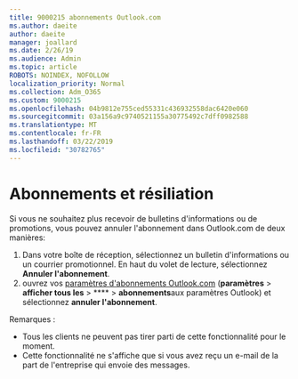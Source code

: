 ```yaml
---
title: 9000215 abonnements Outlook.com
ms.author: daeite
author: daeite
manager: joallard
ms.date: 2/26/19
ms.audience: Admin
ms.topic: article
ROBOTS: NOINDEX, NOFOLLOW
localization_priority: Normal
ms.collection: Adm_O365
ms.custom: 9000215
ms.openlocfilehash: 04b9812e755ced55331c436932558dac6420e060
ms.sourcegitcommit: 03a156a9c9740521155a30775492c7dff0982588
ms.translationtype: MT
ms.contentlocale: fr-FR
ms.lasthandoff: 03/22/2019
ms.locfileid: "30782765"
---
```

# <a name="subscriptions-and-unsubscribing"></a>Abonnements et résiliation

Si vous ne souhaitez plus recevoir de bulletins d'informations ou de promotions, vous pouvez annuler l'abonnement dans Outlook.com de deux manières:

1. Dans votre boîte de réception, sélectionnez un bulletin d'informations ou un courrier promotionnel. En haut du volet de lecture, sélectionnez **Annuler l'abonnement**.
2. ouvrez vos [paramètres d'abonnements Outlook.com](https://outlook.live.com/mail/options/mail/brandsSubscriptions) (**paramètres** > **afficher tous les** > **** > **abonnements**aux paramètres Outlook) et sélectionnez **annuler l'abonnement**.

Remarques :

- Tous les clients ne peuvent pas tirer parti de cette fonctionnalité pour le moment.
- Cette fonctionnalité ne s'affiche que si vous avez reçu un e-mail de la part de l'entreprise qui envoie des messages.